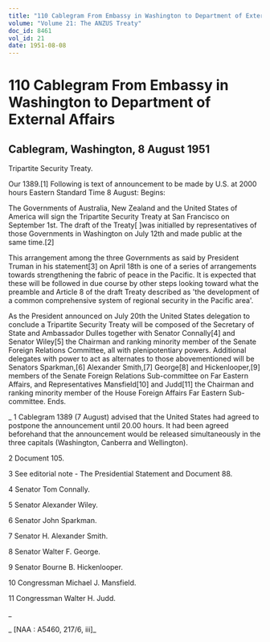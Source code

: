 ```yaml
---
title: "110 Cablegram From Embassy in Washington to Department of External Affairs"
volume: "Volume 21: The ANZUS Treaty"
doc_id: 8461
vol_id: 21
date: 1951-08-08
---
```


# 110 Cablegram From Embassy in Washington to Department of External Affairs

## Cablegram, Washington, 8 August 1951

Tripartite Security Treaty.

Our 1389.[1] Following is text of announcement to be made by U.S. at 2000 hours Eastern Standard Time 8 August: Begins:

The Governments of Australia, New Zealand and the United States of America will sign the Tripartite Security Treaty at San Francisco on September 1st. The draft of the Treaty[ ]was initialled by representatives of those Governments in Washington on July 12th and made public at the same time.[2]

This arrangement among the three Governments as said by President Truman in his statement[3] on April 18th is one of a series of arrangements towards strengthening the fabric of peace in the Pacific. It is expected that these will be followed in due course by other steps looking toward what the preamble and Article 8 of the draft Treaty described as 'the development of a common comprehensive system of regional security in the Pacific area'.

As the President announced on July 20th the United States delegation to conclude a Tripartite Security Treaty will be composed of the Secretary of State and Ambassador Dulles together with Senator Connally[4] and Senator Wiley[5] the Chairman and ranking minority member of the Senate Foreign Relations Committee, all with plenipotentiary powers. Additional delegates with power to act as alternates to those abovementioned will be Senators Sparkman,[6] Alexander Smith,[7] George[8] and Hickenlooper,[9] members of the Senate Foreign Relations Sub-committee on Far Eastern Affairs, and Representatives Mansfield[10] and Judd[11] the Chairman and ranking minority member of the House Foreign Affairs Far Eastern Sub-committee. Ends.

_ 1 Cablegram 1389 (7 August) advised that the United States had agreed to postpone the announcement until 20.00 hours. It had been agreed beforehand that the announcement would be released simultaneously in the three capitals (Washington, Canberra and Wellington).

2 Document 105.

3 See editorial note - The Presidential Statement and Document 88.

4 Senator Tom Connally.

5 Senator Alexander Wiley.

6 Senator John Sparkman.

7 Senator H. Alexander Smith.

8 Senator Walter F. George.

9 Senator Bourne B. Hickenlooper.

10 Congressman Michael J. Mansfield.

11 Congressman Walter H. Judd.

_

_ [NAA : A5460, 217/6, iii]_
